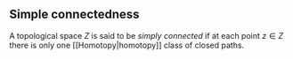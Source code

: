 
## Simple connectedness
A topological space $Z$ is said to be _simply connected_ if at each point $z \in Z$ there is only one [[Homotopy|homotopy]] class of closed paths.

